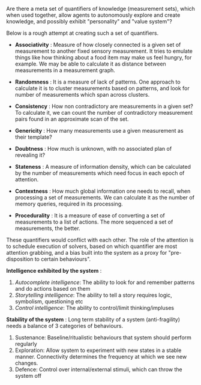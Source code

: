 Are there a meta set of quantifiers of knowledge (measurement sets), which when used together, allow agents to
autonomously explore and create knowledge, and possibly exhibit "personality" and "value system"?

Below is a rough attempt at creating such a set of quantifiers.

* **Associativity** :
  Measure of how closely connected is a given set of measurement to another fixed sensory measurement. It tries to
  emulate things like how thinking about a food item may make us feel hungry, for example. We may be able to calculate
  it as distance between measurements in a measurement graph.

* **Randomness** :
  It is a measure of lack of patterns. One approach to calculate it is to cluster measurements based on patterns, and
  look for number of measurements which span across clusters.

* **Consistency** :
  How non contradictory are measurements in a given set? To calculate it, we can count the number of contradictory
  measurement pairs found in an approximate scan of the set.

* **Genericity** :
  How many measurements use a given measurement as their template?

* **Doubtness** :
  How much is unknown, with no associated plan of revealing it?

* **Stateness** :
  A measure of information density, which can be calculated by the number of measurements which need focus in each epoch
  of attention.

* **Contextness** :
  How much global information one needs to recall, when processing a set of measurements. We can calculate it as the
  number of memory queries, required in its processing.

* **Procedurality** :
  It is a measure of ease of converting a set of measurements to a list of actions. The more sequenced a set of
  measurements, the better.

These quantifiers would conflict with each other. The role of the attention is to schedule execution of solvers, based
on which quantifier are most attention grabbing, and a bias built into the system as a proxy for "pre-disposition to
certain behaviours".

**Intelligence exhibited by the system** :

1) _Autocomplete intelligence_: The ability to look for and remember patterns and do actions based on them
2) _Storytelling intelligence_: The ability to tell a story requires logic, symbolism, questioning etc
3) _Control intelligence_: The ability to control/limit thinking/impluses

**Stability of the system** :
Long term stability of a system (anti-fragility) needs a balance of 3 categories of behaviours.

1) Sustenance: Baseline/ritualistic behaviours that system should perform regularly
2) Exploration: Allow system to experiment with new states in a stable manner. Connectivity determines the frequency at
   which we see new changes.
3) Defence: Control over internal/external stimuli, which can throw the system off
